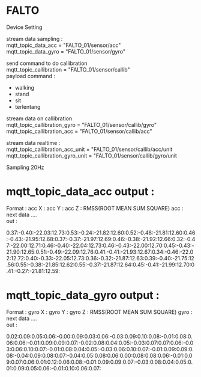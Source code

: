 # FALTO

Device Setting <br />

stream data sampling : <br/>
mqtt_topic_data_acc = "FALTO_01/sensor/acc" <br/>
mqtt_topic_data_gyro = "FALTO_01/sensor/gyro" <br/>

send command to do callibration <br/>
mqtt_topic_callibration = "FALTO_01/sensor/callib" <br/>
payload command :
- walking
- stand
- sit
- terlentang

stream data on callibration <br/>
mqtt_topic_callibration_gyro = "FALTO_01/sensor/callib/gyro" <br/>
mqtt_topic_callibration_acc = "FALTO_01/sensor/callib/acc" <br/>

stream data realtime : <br/>
mqtt_topic_callibration_acc_unit = "FALTO_01/sensor/callib/acc/unit <br/>
mqtt_topic_callibration_gyro_unit = "FALTO_01/sensor/callib/gyro/unit <br/>

Sampling 20Hz

# mqtt_topic_data_acc output :
Format : acc X : acc Y : acc Z : RMSS(ROOT MEAN SUM SQUARE) acc : next data .... <br/>
out : 

0.37:-0.40:-22.03:12.73:0.53:-0.24:-21.82:12.60:0.52:-0.48:-21.81:12.60:0.46:-0.43:-21.95:12.68:0.37:-0.37:-21.97:12.69:0.46:-0.38:-21.92:12.66:0.32:-0.47:-22.00:12.71:0.46:-0.40:-22.04:12.73:0.46:-0.43:-22.00:12.70:0.45:-0.43:-21.90:12.65:0.51:-0.49:-22.09:12.76:0.41:-0.41:-21.93:12.67:0.34:-0.46:-22.02:12.72:0.40:-0.33:-22.05:12.73:0.36:-0.32:-21.87:12.63:0.39:-0.40:-21.75:12.56:0.55:-0.38:-21.85:12.62:0.55:-0.37:-21.87:12.64:0.45:-0.41:-21.99:12.70:0.41:-0.27:-21.81:12.59:

# mqtt_topic_data_gyro output :
Format : gyro X : gyro Y : gyro Z : RMSS(ROOT MEAN SUM SQUARE) gyro : next data .... <br/>
out :

0.02:0.09:0.05:0.06:-0.00:0.09:0.03:0.06:-0.03:0.09:0.10:0.08:-0.01:0.08:0.06:0.06:-0.01:0.09:0.09:0.07:-0.02:0.08:0.04:0.05:-0.03:0.07:0.07:0.06:-0.03:0.06:0.10:0.07:-0.01:0.08:0.04:0.05:-0.03:0.06:0.10:0.07:-0.01:0.09:0.09:0.08:-0.04:0.09:0.08:0.07:-0.04:0.05:0.08:0.06:0.00:0.08:0.08:0.06:-0.01:0.09:0.07:0.06:0.01:0.12:0.06:0.08:-0.01:0.09:0.09:0.07:-0.03:0.08:0.04:0.05:0.01:0.09:0.05:0.06:-0.01:0.10:0.06:0.07:
